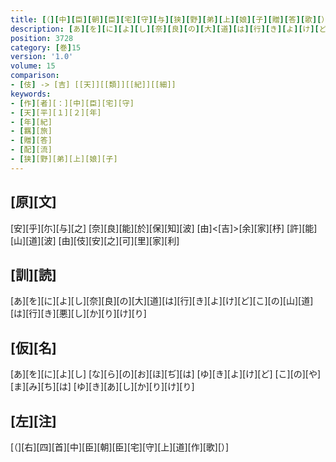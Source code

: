 ```yaml
---
title: [（][中][臣][朝][臣][宅][守][与][狭][野][弟][上][娘][子][贈][答][歌][）]
description: [あ][を][に][よ][し][奈][良][の][大][道][は][行][き][よ][け][ど][こ][の][山][道][は][行][き][悪][し][か][り][け][り]
position: 3728
category: [巻]15
version: '1.0'
volume: 15
comparison:
- [伎] -> [吉] [[天]][[類]][[紀]][[細]]
keywords:
- [作][者][：][中][臣][宅][守]
- [天][平][１][２][年]
- [年][紀]
- [羈][旅]
- [贈][答]
- [配][流]
- [狭][野][弟][上][娘][子]
---
```


## [原][文]

[安][乎][尓][与][之] [奈][良][能][於][保][知][波] [由]<[吉]>[余][家][杼] [許][能][山][道][波] [由][伎][安][之][可][里][家][利]

## [訓][読]

[あ][を][に][よ][し][奈][良][の][大][道][は][行][き][よ][け][ど][こ][の][山][道][は][行][き][悪][し][か][り][け][り]

## [仮][名]

[あ][を][に][よ][し] [な][ら][の][お][ほ][ぢ][は] [ゆ][き][よ][け][ど] [こ][の][や][ま][み][ち][は] [ゆ][き][あ][し][か][り][け][り]

## [左][注]

[（][右][四][首][中][臣][朝][臣][宅][守][上][道][作][歌][）]

